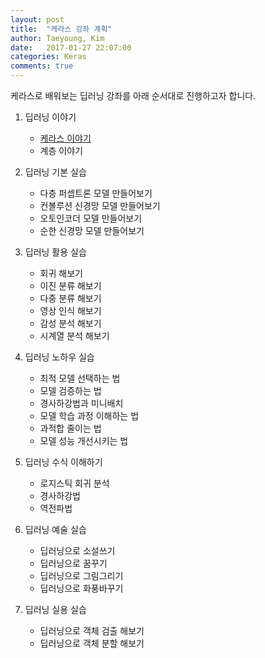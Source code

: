 ```yaml
---
layout: post
title:  "케라스 강좌 계획"
author: Taeyoung, Kim
date:   2017-01-27 22:07:00
categories: Keras
comments: true
---
```

케라스로 배워보는 딥러닝 강좌를 아래 순서대로 진행하고자 합니다.

1. 딥러닝 이야기
    * [케라스 이야기](https://tykimos.github.io/Keras/2017-1-27-Keras_Story.md)
    * 계층 이야기

2. 딥러닝 기본 실습
    * 다층 퍼셉트론 모델 만들어보기
    * 컨볼루션 신경망 모델 만들어보기
    * 오토인코더 모델 만들어보기
    * 순한 신경망 모델 만들어보기

3. 딥러닝 활용 실습
    * 회귀 해보기
    * 이진 분류 해보기
    * 다중 분류 해보기
    * 영상 인식 해보기
    * 감성 분석 해보기
    * 시계열 분석 해보기

4. 딥러닝 노하우 실습
    * 최적 모델 선택하는 법
    * 모델 검증하는 법
    * 경사하강법과 미니배치 
    * 모델 학습 과정 이해하는 법
    * 과적합 줄이는 법
    * 모델 성능 개선시키는 법

5. 딥러닝 수식 이해하기
    * 로지스틱 회귀 분석
    * 경사하강법
    * 역전파법

6. 딥러닝 예술 실습
    * 딥러닝으로 소설쓰기
    * 딥러닝으로 꿈꾸기
    * 딥러닝으로 그림그리기
    * 딥러닝으로 화풍바꾸기 

7. 딥러닝 실용 실습
    * 딥러닝으로 객체 검출 해보기
    * 딥러닝으로 객체 분할 해보기


```python

```
